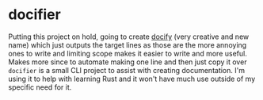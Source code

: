 # docifier
Putting this project on hold, going to create [docify](https://github.com/rydwhelchel/docify) (very creative and new name) which just outputs the target lines as those are the more annoying ones to write and limiting scope makes it easier to write and more useful. Makes more since to automate making one line and then just copy it over
`docifier` is a small CLI project to assist with creating documentation. I'm using it to help with learning Rust and it won't have much use outside of my specific need for it. 
